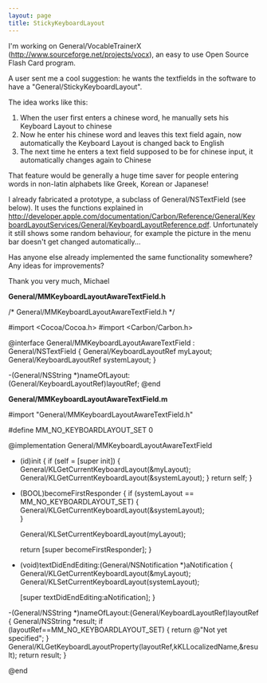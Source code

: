 ```yaml
---
layout: page
title: StickyKeyboardLayout
---
```


I'm working on General/VocableTrainerX (http://www.sourceforge.net/projects/vocx), an easy to use Open Source Flash Card program.

A user sent me a cool suggestion: he wants the textfields in the software to have a "General/StickyKeyboardLayout".

The idea works like this:
1) When the user first enters a chinese word, he manually sets his Keyboard Layout to chinese
2) Now he enter his chinese word and leaves this text field again, now automatically the Keyboard Layout is changed back to English
3) The next time he enters a text field supposed to be for chinese input, it automatically changes again to Chinese

That feature would be generally a huge time saver for people entering words in non-latin alphabets like Greek, Korean or Japanese!

I already fabricated a prototype, a subclass of General/NSTextField (see below). It uses the functions explained in http://developer.apple.com/documentation/Carbon/Reference/General/KeyboardLayoutServices/General/KeyboardLayoutReference.pdf. Unfortunately it still shows some random behaviour, for example the picture in the menu bar doesn't get changed automatically...

Has anyone else already implemented the same functionality somewhere? Any ideas for improvements?

Thank you very much, 
Michael


    
**General/MMKeyboardLayoutAwareTextField.h**

/* General/MMKeyboardLayoutAwareTextField.h */

#import <Cocoa/Cocoa.h>
#import <Carbon/Carbon.h>

@interface General/MMKeyboardLayoutAwareTextField : General/NSTextField
{
    General/KeyboardLayoutRef myLayout;
    General/KeyboardLayoutRef systemLayout;
}

-(General/NSString *)nameOfLayout:(General/KeyboardLayoutRef)layoutRef;
@end



    
**General/MMKeyboardLayoutAwareTextField.m**

#import "General/MMKeyboardLayoutAwareTextField.h"

#define MM_NO_KEYBOARDLAYOUT_SET 0

@implementation General/MMKeyboardLayoutAwareTextField

- (id)init
{
    if (self = [super init]) {
	General/KLGetCurrentKeyboardLayout(&myLayout);
	General/KLGetCurrentKeyboardLayout(&systemLayout);
    }
    return self;
}

- (BOOL)becomeFirstResponder {
    if (systemLayout == MM_NO_KEYBOARDLAYOUT_SET) {
	General/KLGetCurrentKeyboardLayout(&systemLayout);	
    }	
        
    General/KLSetCurrentKeyboardLayout(myLayout); 
    
    return [super becomeFirstResponder];
}

- (void)textDidEndEditing:(General/NSNotification *)aNotification {
    General/KLGetCurrentKeyboardLayout(&myLayout);
    General/KLSetCurrentKeyboardLayout(systemLayout);
        
    [super textDidEndEditing:aNotification];
}


-(General/NSString *)nameOfLayout:(General/KeyboardLayoutRef)layoutRef {
    General/NSString *result;
    if (layoutRef==MM_NO_KEYBOARDLAYOUT_SET) {
	return @"Not yet specified";
    }
    General/KLGetKeyboardLayoutProperty(layoutRef,kKLLocalizedName,&result); 
    return result;
}

@end

